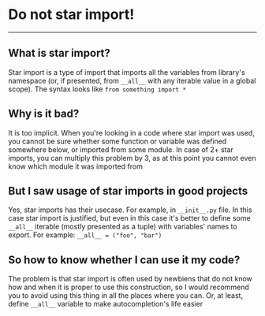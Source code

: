# Do not star import!
---
## What is star import?
Star import is a type of import that imports all the variables from library's namespace (or, if presented, from `__all__` with any iterable value in a global scope). The syntax looks like `from something import *`
## Why is it bad?
It is too implicit. When you're looking in a code where star import was used, you cannot be sure whether some function or variable was defined somewhere below, or imported from some module. In case of 2+ star imports, you can multiply this problem by 3, as at this point you cannot even know which module it was imported from
## But I saw usage of star imports in good projects
Yes, star imports has their usecase. For example, in `__init__.py` file. In this case star import is justified, but even in this case it's better to define some `__all__` iterable (mostly presented as a tuple) with variables' names to export. For example: `__all__ = ("foo", "bar")`
## So how to know whether I can use it my code?
The problem is that star import is often used by newbiens that do not know how and when it is proper to use this construction, so I would recommend you to avoid using this thing in all the places where you can. Or, at least, define `__all__` variable to make autocompletion's life easier
